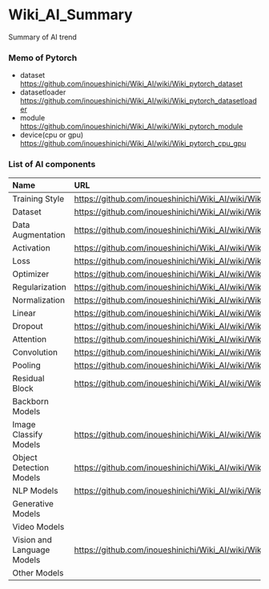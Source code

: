# Wiki_AI_Summary
Summary of AI trend

### Memo of Pytorch
+ dataset https://github.com/inoueshinichi/Wiki_AI/wiki/Wiki_pytorch_dataset
+ datasetloader https://github.com/inoueshinichi/Wiki_AI/wiki/Wiki_pytorch_datasetloader
+ module https://github.com/inoueshinichi/Wiki_AI/wiki/Wiki_pytorch_module
+ device(cpu or gpu) https://github.com/inoueshinichi/Wiki_AI/wiki/Wiki_pytorch_cpu_gpu


### List of AI components
| Name | URL |
| :-- | :-- |
| Training Style | https://github.com/inoueshinichi/Wiki_AI/wiki/Wiki_Training_Style |
| Dataset | https://github.com/inoueshinichi/Wiki_AI/wiki/Wiki_Dataset |
| Data Augmentation | https://github.com/inoueshinichi/Wiki_AI/wiki/Wiki_Data_Augmentation |
| Activation | https://github.com/inoueshinichi/Wiki_AI/wiki/Wiki_Activation |
| Loss | https://github.com/inoueshinichi/Wiki_AI/wiki/Wiki_Loss |
| Optimizer | https://github.com/inoueshinichi/Wiki_AI/wiki/Wiki_Optimizer | 
| Regularization | https://github.com/inoueshinichi/Wiki_AI/wiki/Wiki_Regularization |
| Normalization | https://github.com/inoueshinichi/Wiki_AI/wiki/Wiki_Normalization |
| Linear | https://github.com/inoueshinichi/Wiki_AI/wiki/Wiki_Linear |
| Dropout | https://github.com/inoueshinichi/Wiki_AI/wiki/Wiki_Dropout |
| Attention | https://github.com/inoueshinichi/Wiki_AI/wiki/Wiki_Attention |
| Convolution |https://github.com/inoueshinichi/Wiki_AI/wiki/Wiki_Convolution | 
| Pooling | https://github.com/inoueshinichi/Wiki_AI/wiki/Wiki_Pooling |
| Residual Block | https://github.com/inoueshinichi/Wiki_AI/wiki/Wiki_Residual_Block |
| Backborn Models | |
| Image Classify Models | https://github.com/inoueshinichi/Wiki_AI/wiki/Wiki_Image_Classify_Models |
| Object Detection Models | https://github.com/inoueshinichi/Wiki_AI/wiki/Wiki_Object_Detection_Model |
| NLP Models | https://github.com/inoueshinichi/Wiki_AI/wiki/Wiki_NLP_Models |
| Generative Models | |
| Video Models | |
| Vision and Language Models | https://github.com/inoueshinichi/Wiki_AI/wiki/Wiki_Vision_And_Language_Models |
| Other Models | | 
